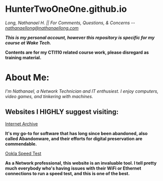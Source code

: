 # HunterTwoOneOne.github.io
*Long, Nathanael H. || For Comments, Questions, & Concerns -- nathanaellong@nathanaellong.com*

***This is my personal account, however this repository is specific for my course at Wake Tech.***

**Contents are for my CTI110 related course work, please disregard as training material.**

<H1>About Me:</H1>

*I'm Nathanael, a Network Technician and IT enthusiest. I enjoy computers, video games, and tinkering with machines.*

<H2>Websites I HIGHLY suggest visiting:</H2>

<a href="https://archive.org/"> Internet Archive </a>

**It's my go-to for software that has long since been abandoned, also called Abandonware, and their efforts for digital preservation are commendable.**

<a href="https://www.speedtest.net"> Ookla Speed Test </a>

**As a Network professional, this website is an invaluable tool. I tell pretty much everybody who's having issues with their WiFi or Ethernet connections to run a speed test, and this is one of the best.**